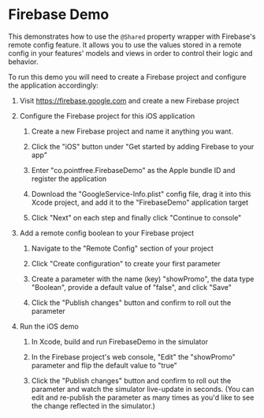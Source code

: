 # Firebase Demo

This demonstrates how to use the `@Shared` property wrapper with Firebase's remote config feature.
It allows you to use the values stored in a remote config in your features' models and views in
order to control their logic and behavior.

To run this demo you will need to create a Firebase project and configure the application
accordingly:

 1. Visit https://firebase.google.com and create a new Firebase project

 2. Configure the Firebase project for this iOS application

     1. Create a new Firebase project and name it anything you want.
     
     1. Click the "iOS" button under "Get started by adding Firebase to your app"

     1. Enter "co.pointfree.FirebaseDemo" as the Apple bundle ID and register the application

     1. Download the "GoogleService-Info.plist" config file, drag it into this Xcode project, and
        add it to the "FirebaseDemo" application target

     1. Click "Next" on each step and finally click "Continue to console"

 3. Add a remote config boolean to your Firebase project

     1. Navigate to the "Remote Config" section of your project

     1. Click "Create configuration" to create your first parameter

     1. Create a parameter with the name (key) "showPromo", the data type "Boolean", provide a
        default value of "false", and click "Save"

     1. Click the "Publish changes" button and confirm to roll out the parameter

 4. Run the iOS demo

     1. In Xcode, build and run FirebaseDemo in the simulator

     1. In the Firebase project's web console, "Edit" the "showPromo" parameter and flip the
        default value to "true"

     1. Click the "Publish changes" button and confirm to roll out the parameter and watch the
        simulator live-update in seconds. (You can edit and re-publish the parameter as many times
        as you'd like to see the change reflected in the simulator.)
